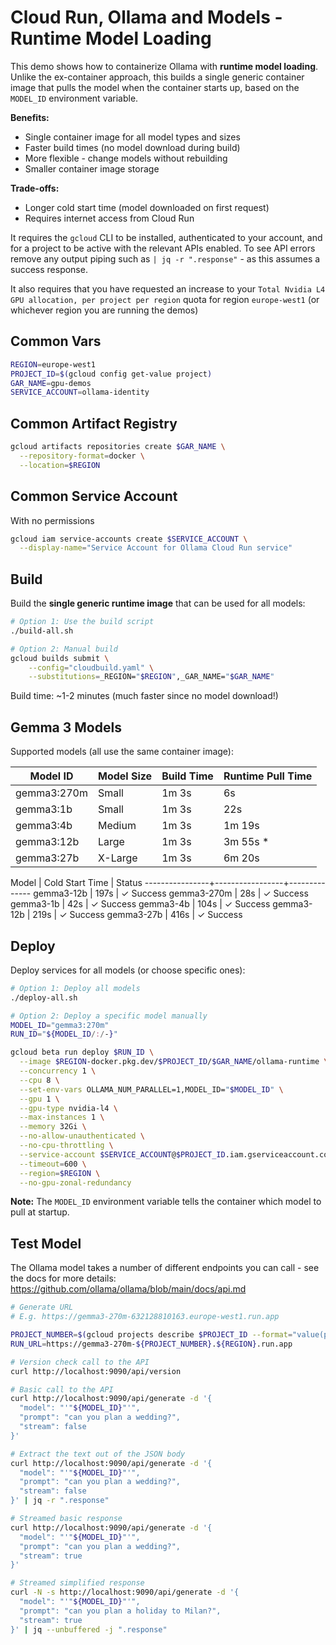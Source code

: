 # Cloud Run, Ollama and Models - Runtime Model Loading

This demo shows how to containerize Ollama with **runtime model loading**. Unlike the ex-container approach,
this builds a single generic container image that pulls the model when the container starts up,
based on the `MODEL_ID` environment variable.

**Benefits:**

- Single container image for all model types and sizes
- Faster build times (no model download during build)
- More flexible - change models without rebuilding
- Smaller container image storage

**Trade-offs:**

- Longer cold start time (model downloaded on first request)
- Requires internet access from Cloud Run

It requires the `gcloud` CLI to be installed, authenticated to your account, and for a project
to be active with the relevant APIs enabled. To see API errors remove any output piping such as
`| jq -r ".response"` - as this assumes a success response.

It also requires that you have requested an increase to your `Total Nvidia L4 GPU allocation, per project per region` quota for region `europe-west1` (or whichever region you are running the demos)

## Common Vars

```sh
REGION=europe-west1
PROJECT_ID=$(gcloud config get-value project)
GAR_NAME=gpu-demos
SERVICE_ACCOUNT=ollama-identity
```

## Common Artifact Registry

```sh
gcloud artifacts repositories create $GAR_NAME \
  --repository-format=docker \
  --location=$REGION
```

## Common Service Account

With no permissions

```sh
gcloud iam service-accounts create $SERVICE_ACCOUNT \
  --display-name="Service Account for Ollama Cloud Run service"
```

## Build

Build the **single generic runtime image** that can be used for all models:

```sh
# Option 1: Use the build script
./build-all.sh

# Option 2: Manual build
gcloud builds submit \
    --config="cloudbuild.yaml" \
    --substitutions=_REGION="$REGION",_GAR_NAME="$GAR_NAME"
```

Build time: ~1-2 minutes (much faster since no model download!)

## Gemma 3 Models

Supported models (all use the same container image):

| Model ID    | Model Size | Build Time | Runtime Pull Time |
|-------------|------------|------------|-------------------|
| gemma3:270m | Small      | 1m 3s      | 6s |
| gemma3:1b   | Small      | 1m 3s      | 22s |
| gemma3:4b   | Medium     | 1m 3s      | 1m 19s |
| gemma3:12b  | Large      | 1m 3s      | 3m 55s * |
| gemma3:27b  | X-Large    | 1m 3s      | 6m 20s |


Model           | Cold Start Time | Status
----------------+-----------------+--------------
gemma3-12b      | 197s            | ✓ Success
gemma3-270m     | 28s             | ✓ Success
gemma3-1b       | 42s             | ✓ Success
gemma3-4b       | 104s            | ✓ Success
gemma3-12b      | 219s            | ✓ Success
gemma3-27b      | 416s            | ✓ Success

## Deploy

Deploy services for all models (or choose specific ones):

```sh
# Option 1: Deploy all models
./deploy-all.sh

# Option 2: Deploy a specific model manually
MODEL_ID="gemma3:270m"
RUN_ID="${MODEL_ID/:/-}"

gcloud beta run deploy $RUN_ID \
  --image $REGION-docker.pkg.dev/$PROJECT_ID/$GAR_NAME/ollama-runtime \
  --concurrency 1 \
  --cpu 8 \
  --set-env-vars OLLAMA_NUM_PARALLEL=1,MODEL_ID="$MODEL_ID" \
  --gpu 1 \
  --gpu-type nvidia-l4 \
  --max-instances 1 \
  --memory 32Gi \
  --no-allow-unauthenticated \
  --no-cpu-throttling \
  --service-account $SERVICE_ACCOUNT@$PROJECT_ID.iam.gserviceaccount.com \
  --timeout=600 \
  --region=$REGION \
  --no-gpu-zonal-redundancy
```

**Note:** The `MODEL_ID` environment variable tells the container which model to pull at startup.

## Test Model

The Ollama model takes a number of different endpoints you can call - see the docs for more details: <https://github.com/ollama/ollama/blob/main/docs/api.md>

```sh
# Generate URL
# E.g. https://gemma3-270m-632128810163.europe-west1.run.app

PROJECT_NUMBER=$(gcloud projects describe $PROJECT_ID --format="value(projectNumber)")
RUN_URL=https://gemma3-270m-${PROJECT_NUMBER}.${REGION}.run.app

# Version check call to the API
curl http://localhost:9090/api/version

# Basic call to the API
curl http://localhost:9090/api/generate -d '{
  "model": "'"${MODEL_ID}"'",
  "prompt": "can you plan a wedding?",
  "stream": false
}'

# Extract the text out of the JSON body
curl http://localhost:9090/api/generate -d '{
  "model": "'"${MODEL_ID}"'",
  "prompt": "can you plan a wedding?",
  "stream": false
}' | jq -r ".response"

# Streamed basic response
curl http://localhost:9090/api/generate -d '{
  "model": "'"${MODEL_ID}"'",
  "prompt": "can you plan a wedding?",
  "stream": true
}'

# Streamed simplified response
curl -N -s http://localhost:9090/api/generate -d '{
  "model": "'"${MODEL_ID}"'",
  "prompt": "can you plan a holiday to Milan?",
  "stream": true
}' | jq --unbuffered -j ".response"

```
